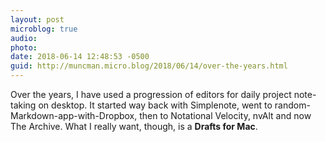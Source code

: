 ```yaml
---
layout: post
microblog: true
audio: 
photo: 
date: 2018-06-14 12:48:53 -0500
guid: http://muncman.micro.blog/2018/06/14/over-the-years.html
---
```

Over the years, I have used a progression of editors for daily project note-taking on desktop. It started way back with Simplenote, went to random-Markdown-app-with-Dropbox, then to Notational Velocity, nvAlt and now The Archive. What I really want, though, is a **Drafts for Mac**.
